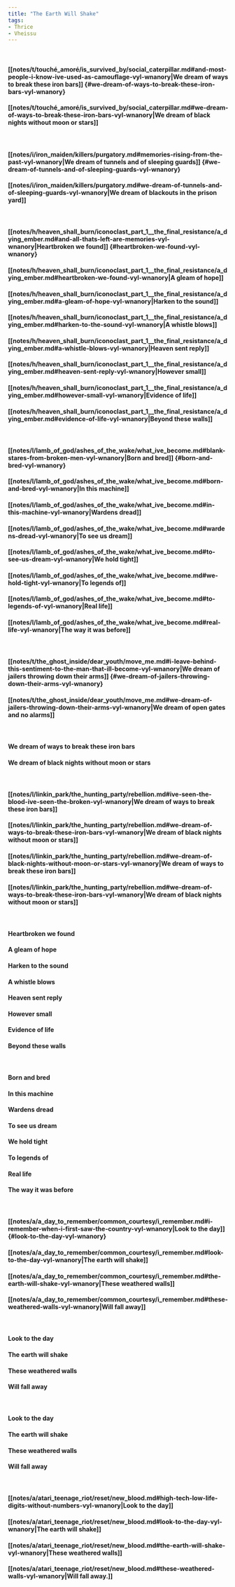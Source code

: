 ```yaml
---
title: "The Earth Will Shake"
tags:
- Thrice
- Vheissu
---
```

&nbsp;
#### [[notes/t/touché_amoré/is_survived_by/social_caterpillar.md#and-most-people-i-know-ive-used-as-camouflage-vyl-wnanory|We dream of ways to break these iron bars]] {#we-dream-of-ways-to-break-these-iron-bars-vyl-wnanory}
#### [[notes/t/touché_amoré/is_survived_by/social_caterpillar.md#we-dream-of-ways-to-break-these-iron-bars-vyl-wnanory|We dream of black nights without moon or stars]]
&nbsp;
#### [[notes/i/iron_maiden/killers/purgatory.md#memories-rising-from-the-past-vyl-wnanory|We dream of tunnels and of sleeping guards]] {#we-dream-of-tunnels-and-of-sleeping-guards-vyl-wnanory}
#### [[notes/i/iron_maiden/killers/purgatory.md#we-dream-of-tunnels-and-of-sleeping-guards-vyl-wnanory|We dream of blackouts in the prison yard]]
&nbsp;
#### [[notes/h/heaven_shall_burn/iconoclast_part_1__the_final_resistance/a_dying_ember.md#and-all-thats-left-are-memories-vyl-wnanory|Heartbroken we found]] {#heartbroken-we-found-vyl-wnanory}
#### [[notes/h/heaven_shall_burn/iconoclast_part_1__the_final_resistance/a_dying_ember.md#heartbroken-we-found-vyl-wnanory|A gleam of hope]]
#### [[notes/h/heaven_shall_burn/iconoclast_part_1__the_final_resistance/a_dying_ember.md#a-gleam-of-hope-vyl-wnanory|Harken to the sound]]
#### [[notes/h/heaven_shall_burn/iconoclast_part_1__the_final_resistance/a_dying_ember.md#harken-to-the-sound-vyl-wnanory|A whistle blows]]
#### [[notes/h/heaven_shall_burn/iconoclast_part_1__the_final_resistance/a_dying_ember.md#a-whistle-blows-vyl-wnanory|Heaven sent reply]]
#### [[notes/h/heaven_shall_burn/iconoclast_part_1__the_final_resistance/a_dying_ember.md#heaven-sent-reply-vyl-wnanory|However small]]
#### [[notes/h/heaven_shall_burn/iconoclast_part_1__the_final_resistance/a_dying_ember.md#however-small-vyl-wnanory|Evidence of life]]
#### [[notes/h/heaven_shall_burn/iconoclast_part_1__the_final_resistance/a_dying_ember.md#evidence-of-life-vyl-wnanory|Beyond these walls]]
&nbsp;
#### [[notes/l/lamb_of_god/ashes_of_the_wake/what_ive_become.md#blank-stares-from-broken-men-vyl-wnanory|Born and bred]] {#born-and-bred-vyl-wnanory}
#### [[notes/l/lamb_of_god/ashes_of_the_wake/what_ive_become.md#born-and-bred-vyl-wnanory|In this machine]]
#### [[notes/l/lamb_of_god/ashes_of_the_wake/what_ive_become.md#in-this-machine-vyl-wnanory|Wardens dread]]
#### [[notes/l/lamb_of_god/ashes_of_the_wake/what_ive_become.md#wardens-dread-vyl-wnanory|To see us dream]]
#### [[notes/l/lamb_of_god/ashes_of_the_wake/what_ive_become.md#to-see-us-dream-vyl-wnanory|We hold tight]]
#### [[notes/l/lamb_of_god/ashes_of_the_wake/what_ive_become.md#we-hold-tight-vyl-wnanory|To legends of]]
#### [[notes/l/lamb_of_god/ashes_of_the_wake/what_ive_become.md#to-legends-of-vyl-wnanory|Real life]]
#### [[notes/l/lamb_of_god/ashes_of_the_wake/what_ive_become.md#real-life-vyl-wnanory|The way it was before]]
&nbsp;
#### [[notes/t/the_ghost_inside/dear_youth/move_me.md#i-leave-behind-this-sentiment-to-the-man-that-ill-become-vyl-wnanory|We dream of jailers throwing down their arms]] {#we-dream-of-jailers-throwing-down-their-arms-vyl-wnanory}
#### [[notes/t/the_ghost_inside/dear_youth/move_me.md#we-dream-of-jailers-throwing-down-their-arms-vyl-wnanory|We dream of open gates and no alarms]]
&nbsp;
#### We dream of ways to break these iron bars
#### We dream of black nights without moon or stars
&nbsp;
#### [[notes/l/linkin_park/the_hunting_party/rebellion.md#ive-seen-the-blood-ive-seen-the-broken-vyl-wnanory|We dream of ways to break these iron bars]]
#### [[notes/l/linkin_park/the_hunting_party/rebellion.md#we-dream-of-ways-to-break-these-iron-bars-vyl-wnanory|We dream of black nights without moon or stars]]
#### [[notes/l/linkin_park/the_hunting_party/rebellion.md#we-dream-of-black-nights-without-moon-or-stars-vyl-wnanory|We dream of ways to break these iron bars]]
#### [[notes/l/linkin_park/the_hunting_party/rebellion.md#we-dream-of-ways-to-break-these-iron-bars-vyl-wnanory|We dream of black nights without moon or stars]]
&nbsp;
#### Heartbroken we found
#### A gleam of hope
#### Harken to the sound
#### A whistle blows
#### Heaven sent reply
#### However small
#### Evidence of life
#### Beyond these walls
&nbsp;
#### Born and bred
#### In this machine
#### Wardens dread
#### To see us dream
#### We hold tight
#### To legends of
#### Real life
#### The way it was before
&nbsp;
#### [[notes/a/a_day_to_remember/common_courtesy/i_remember.md#i-remember-when-i-first-saw-the-country-vyl-wnanory|Look to the day]] {#look-to-the-day-vyl-wnanory}
#### [[notes/a/a_day_to_remember/common_courtesy/i_remember.md#look-to-the-day-vyl-wnanory|The earth will shake]]
#### [[notes/a/a_day_to_remember/common_courtesy/i_remember.md#the-earth-will-shake-vyl-wnanory|These weathered walls]]
#### [[notes/a/a_day_to_remember/common_courtesy/i_remember.md#these-weathered-walls-vyl-wnanory|Will fall away]]
&nbsp;
#### Look to the day
#### The earth will shake
#### These weathered walls
#### Will fall away
&nbsp;
#### Look to the day
#### The earth will shake
#### These weathered walls
#### Will fall away
&nbsp;
#### [[notes/a/atari_teenage_riot/reset/new_blood.md#high-tech-low-life-digits-without-numbers-vyl-wnanory|Look to the day]]
#### [[notes/a/atari_teenage_riot/reset/new_blood.md#look-to-the-day-vyl-wnanory|The earth will shake]]
#### [[notes/a/atari_teenage_riot/reset/new_blood.md#the-earth-will-shake-vyl-wnanory|These weathered walls]]
#### [[notes/a/atari_teenage_riot/reset/new_blood.md#these-weathered-walls-vyl-wnanory|Will fall away.]]

